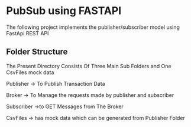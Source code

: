 # PubSub using FASTAPI

The following project implements the publisher/subscriber model using FastApi REST API


## Folder Structure

The Present Directory Consists Of Three Main Sub Folders and One CsvFiles mock data

Publisher -> To Publish Transaction Data 

Broker    -> To Manage the requests made by publisher and subscriber

Subscriber ->to GET Messages from The Broker

CsvFiles  -> has mock data which can be generated from Publisher Folder 
